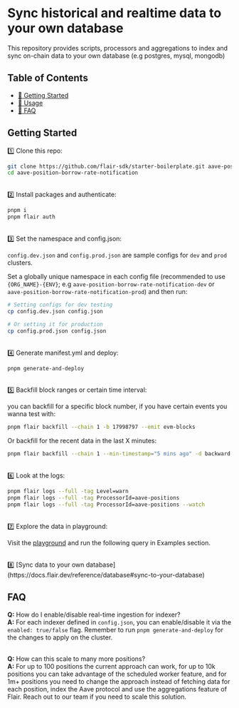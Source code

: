 # Sync historical and realtime data to your own database

This repository provides scripts, processors and aggregations to index and sync on-chain data to your own database (e.g postgres, mysql, mongodb)

## Table of Contents

- [🏁 Getting Started](#getting-started)
- [💎 Usage](#usage)
- [🤔 FAQ](#faq)

## Getting Started

1️⃣ Clone this repo:

```bash
git clone https://github.com/flair-sdk/starter-boilerplate.git aave-position-borrow-rate-notification
cd aave-position-borrow-rate-notification
```

<br /> 
2️⃣ Install packages and authenticate:

```bash
pnpm i
pnpm flair auth
```

<br />
3️⃣ Set the namespace and config.json:

`config.dev.json` and `config.prod.json` are sample configs for `dev` and `prod` clusters.

Set a globally unique namespace in each config file (recommended to use `{ORG_NAME}-{ENV}`; e.g `aave-position-borrow-rate-notification-dev` or `aave-position-borrow-rate-notification-prod`) and then run:

```bash
# Setting configs for dev testing
cp config.dev.json config.json

# Or setting it for production
cp config.prod.json config.json
```

<br />
4️⃣ Generate manifest.yml and deploy:

```bash
pnpm generate-and-deploy
```

<br />
5️⃣ Backfill block ranges or certain time interval:

you can backfill for a specific block number, if you have certain events you wanna test with:

```bash
pnpm flair backfill --chain 1 -b 17998797 --emit evm-blocks
```

Or backfill for the recent data in the last X minutes:

```bash
pnpm flair backfill --chain 1 --min-timestamp="5 mins ago" -d backward --emit evm-blocks
```

<br />
6️⃣ Look at the logs:

```bash
pnpm flair logs --full -tag Level=warn
pnpm flair logs --full -tag ProcessorId=aave-positions
pnpm flair logs --full -tag ProcessorId=aave-positions --watch
```

<br />
7️⃣ Explore the data in playground:
<br />

Visit the [playground](https://api.flair.build) and run the following query in Examples section.

<br />
8️⃣ [Sync data to your own database](https://docs.flair.dev/reference/database#sync-to-your-database)
<br />

## FAQ

**Q:** How do I enable/disable real-time ingestion for indexer? <br />
**A:** For each indexer defined in `config.json`, you can enable/disable it via the `enabled: true/false` flag. Remember to run `pnpm generate-and-deploy` for the changes to apply on the cluster. <br/><br />

**Q:** How can this scale to many more positions? <br />
**A:** For up to 100 positions the current approach can work, for up to 10k positions you can take advantage of the scheduled worker feature, and for 1m+ positions you need to change the approach instead of fetching data for each position, index the Aave protocol and use the aggregations feature of Flair. Reach out to our team if you need to scale this solution. <br/><br />



